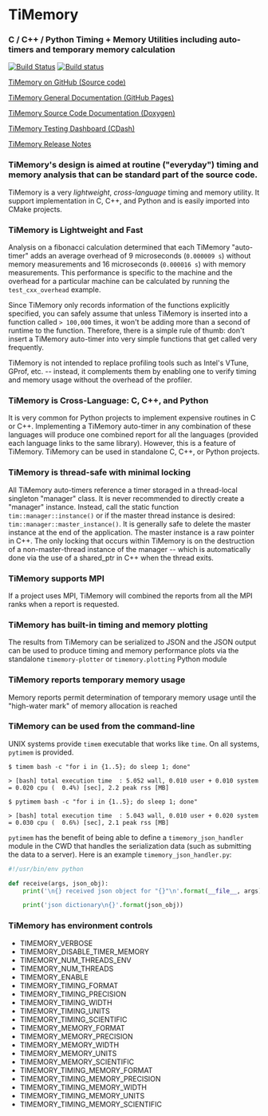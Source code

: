 # TiMemory
### C / C++ / Python Timing + Memory Utilities including auto-timers and temporary memory calculation

[![Build Status](https://travis-ci.org/jrmadsen/TiMemory.svg?branch=master)](https://travis-ci.org/jrmadsen/TiMemory)
[![Build status](https://ci.appveyor.com/api/projects/status/8xk72ootwsefi8c1?svg=true)](https://ci.appveyor.com/project/jrmadsen/timemory)

[TiMemory on GitHub (Source code)](https://github.com/jrmadsen/TiMemory)

[TiMemory General Documentation (GitHub Pages)](https://jrmadsen.github.io/TiMemory)

[TiMemory Source Code Documentation (Doxygen)](https://jrmadsen.github.io/TiMemory/doxy/index.html)

[TiMemory Testing Dashboard (CDash)](https://cdash.nersc.gov/index.php?project=TiMemory)

[TiMemory Release Notes](https://jrmadsen.github.io/TiMemory/ReleaseNotes.html)

### TiMemory's design is aimed at routine ("everyday") timing and memory analysis that can be standard part of the source code.

TiMemory is a very _lightweight_, _cross-language_ timing and memory utility. It support implementation in C, C++, and Python and is easily imported into CMake projects.

### TiMemory is Lightweight and Fast

Analysis on a fibonacci calculation determined that each TiMemory "auto-timer" adds an average overhead of 9 microseconds (`0.000009 s`) without memory measurements and 16 microseconds (`0.000016 s`) with memory measurements.
This performance is specific to the machine and the overhead for a particular machine can be calculated by running the `test_cxx_overhead` example.

Since TiMemory only records information of the functions explicitly specified, you can safely assume that unless TiMemory is inserted into a function called `> 100,000` times, it won't be adding
more than a second of runtime to the function. Therefore, there is a simple rule of thumb: don't insert a TiMemory auto-timer into very simple functions
that get called very frequently.

TiMemory is not intended to replace profiling tools such as Intel's VTune, GProf, etc. -- instead, it complements them by enabling one to verify timing and memory usage without the overhead of the profiler.

### TiMemory is Cross-Language: C, C++, and Python

It is very common for Python projects to implement expensive routines in C or C++. Implementing a TiMemory auto-timer in any combination of these languages will produce one combined report for all the languages (provided each language links to the same library).
However, this is a feature of TiMemory. TiMemory can be used in standalone C, C++, or Python projects.

### TiMemory is thread-safe with minimal locking

All TiMemory auto-timers reference a timer storaged in a thread-local singleton "manager" class. It is never recommended to directly create a "manager" instance. Instead, call the static function `tim::manager::instance()` or if the master thread instance is desired: `tim::manager::master_instance()`. It is generally safe to delete the master instance at the end of the application. The master instance is a raw pointer in C++. The only locking that occurs within TiMemory is on the destruction of a non-master-thread instance of the manager -- which is automatically done via the use of a shared_ptr in C++ when the thread exits.

### TiMemory supports MPI

If a project uses MPI, TiMemory will combined the reports from all the MPI ranks when a report is requested.

### TiMemory has built-in timing and memory plotting

The results from TiMemory can be serialized to JSON and the JSON output can be used to produce timing and memory performance plots via the standalone `timemory-plotter` or `timemory.plotting` Python module

### TiMemory reports temporary memory usage

Memory reports permit determination of temporary memory usage until the "high-water mark" of memory allocation is reached

### TiMemory can be used from the command-line

UNIX systems provide `timem` executable that works like `time`. On all systems, `pytimem` is provided.

```
$ timem bash -c "for i in {1..5}; do sleep 1; done"

> [bash] total execution time  : 5.052 wall, 0.010 user + 0.010 system = 0.020 cpu (  0.4%) [sec], 2.2 peak rss [MB]

$ pytimem bash -c "for i in {1..5}; do sleep 1; done"

> [bash] total execution time  : 5.043 wall, 0.010 user + 0.020 system = 0.030 cpu (  0.6%) [sec], 2.1 peak rss [MB]
```

`pytimem` has the benefit of being able to define a `timemory_json_handler` module in the CWD that handles the serialization data (such as submitting the data to a server). Here is an example `timemory_json_handler.py`:

```python
#!/usr/bin/env python

def receive(args, json_obj):
    print('\n{} received json object for "{}"\n'.format(__file__, args))

    print('json dictionary\n{}'.format(json_obj))
```

### TiMemory has environment controls

- TIMEMORY\_VERBOSE
- TIMEMORY\_DISABLE\_TIMER\_MEMORY
- TIMEMORY\_NUM\_THREADS\_ENV
- TIMEMORY\_NUM\_THREADS
- TIMEMORY\_ENABLE
- TIMEMORY\_TIMING\_FORMAT
- TIMEMORY\_TIMING\_PRECISION
- TIMEMORY\_TIMING\_WIDTH
- TIMEMORY\_TIMING\_UNITS
- TIMEMORY\_TIMING\_SCIENTIFIC
- TIMEMORY\_MEMORY\_FORMAT
- TIMEMORY\_MEMORY\_PRECISION
- TIMEMORY\_MEMORY\_WIDTH
- TIMEMORY\_MEMORY\_UNITS
- TIMEMORY\_MEMORY\_SCIENTIFIC
- TIMEMORY\_TIMING\_MEMORY\_FORMAT
- TIMEMORY\_TIMING\_MEMORY\_PRECISION
- TIMEMORY\_TIMING\_MEMORY\_WIDTH
- TIMEMORY\_TIMING\_MEMORY\_UNITS
- TIMEMORY\_TIMING\_MEMORY\_SCIENTIFIC
